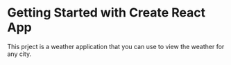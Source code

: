 # Getting Started with Create React App

This prject is a weather application that you can use to view the weather for any city.

